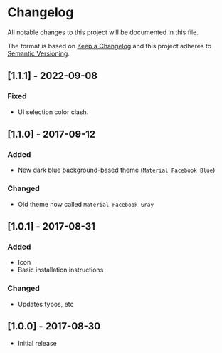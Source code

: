 # Changelog

All notable changes to this project will be documented in this file.

The format is based on [Keep a Changelog](http://keepachangelog.com/en/1.0.0/)
and this project adheres to [Semantic Versioning](http://semver.org/spec/v2.0.0.html).

## [1.1.1] - 2022-09-08

### Fixed

-   UI selection color clash.

## [1.1.0] - 2017-09-12

### Added

-   New dark blue background-based theme (`Material Facebook Blue`)

### Changed

-   Old theme now called `Material Facebook Gray`

## [1.0.1] - 2017-08-31

### Added

-   Icon
-   Basic installation instructions

### Changed

-   Updates typos, etc

## [1.0.0] - 2017-08-30

-   Initial release
